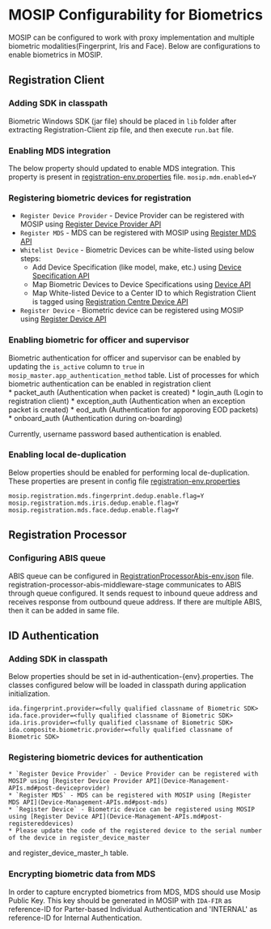 # MOSIP Configurability for Biometrics
MOSIP can be configured to work with proxy implementation and multiple biometric modalities(Fingerprint, Iris and Face). Below are configurations to enable biometrics in MOSIP.

## Registration Client   

### Adding SDK in classpath
Biometric Windows SDK (jar file) should be placed in `lib` folder after extracting Registration-Client zip file, and then execute `run.bat` file.     

### Enabling MDS integration
The below property should updated to enable MDS integration. This property is present in [registration-env.properties](https://github.com/mosip/mosip-config/tree/master/config-templates/registration-env.properties) file. 
```mosip.mdm.enabled=Y```
 
### Registering biometric devices for registration
   * `Register Device Provider` - Device Provider can be registered with MOSIP using [Register Device Provider API](Device-Management-APIs.md#post-deviceprovider)    
   * `Register MDS` - MDS can be registered with MOSIP using [Register MDS API](Device-Management-APIs.md#post-mosipdeviceservice)     
   * `Whitelist Device` - Biometric Devices can be white-listed using below steps:      
		* Add Device Specification (like model, make, etc.) using [Device Specification API](Device-APIs.md#post-devicespecifications)
		* Map Biometric Devices to Device Specifications using [Device API](Device-APIs.md#post-devices)
		* Map White-listed Device to a Center ID to which Registration Client is tagged using [Registration Centre Device API](Registration-Center-APIs.md#post-registrationcenterdevice)   
   * `Register Device` - Biometric device can be registered using MOSIP using [Register Device API](Device-Management-APIs.md#post-registereddevices)   

### Enabling biometric for officer and supervisor
Biometric authentication for officer and supervisor can be enabled by updating the `is_active` column to `true` in `mosip_master.app_authentication_method` table. List of processes for which biometric authentication can be enabled in registration client      
	* packet_auth (Authentication when packet is created)
	* login_auth (Login to registration client)
	* exception_auth (Authentication when an exception packet is created)
	* eod_auth (Authentication for apporoving EOD packets)
	* onboard_auth (Authentication during on-boarding)    

Currently, username password based authentication is enabled.

### Enabling local de-duplication
Below properties should be enabled for performing local de-duplication. These properties are present in config file [registration-env.properties](https://github.com/mosip/mosip-config/tree/master/config-templates/registration-env.properties)     
```
mosip.registration.mds.fingerprint.dedup.enable.flag=Y    
mosip.registration.mds.iris.dedup.enable.flag=Y    
mosip.registration.mds.face.dedup.enable.flag=Y    
```

## Registration Processor    

### Configuring ABIS queue
ABIS queue can be configured in [RegistrationProcessorAbis-env.json](https://github.com/mosip/mosip-config/blob/master/config-templates/RegistrationProcessorAbis-env.json) file. registration-processor-abis-middleware-stage communicates to ABIS through queue configured. It sends request to inbound queue address and receives response from outbound queue address. If there are multiple ABIS, then it can be added in same file.

## ID Authentication

### Adding SDK in classpath
Below properties should be set in id-authentication-{env}.properties. The classes configured below will be loaded in classpath during application initialization.
````
ida.fingerprint.provider=<fully qualified classname of Biometric SDK>
ida.face.provider=<fully qualified classname of Biometric SDK>  
ida.iris.provider=<fully qualified classname of Biometric SDK>
ida.composite.biometric.provider=<fully qualified classname of Biometric SDK>
````   

### Registering biometric devices for authentication   
	* `Register Device Provider` - Device Provider can be registered with MOSIP using [Register Device Provider API](Device-Management-APIs.md#post-deviceprovider)    
	* `Register MDS` - MDS can be registered with MOSIP using [Register MDS API](Device-Management-APIs.md#post-mds)   
	* `Register Device` - Biometric device can be registered using MOSIP using [Register Device API](Device-Management-APIs.md#post-registereddevices)     
	* Please update the code of the registered device to the serial number of the device in register_device_master
and register_device_master_h table.

### Encrypting biometric data from MDS
In order to capture encrypted biometrics from MDS, MDS should use Mosip Public Key. This key should be generated in MOSIP with `IDA-FIR` as reference-ID for Parter-based Individual Authentication and 'INTERNAL' as reference-ID for Internal Authentication.